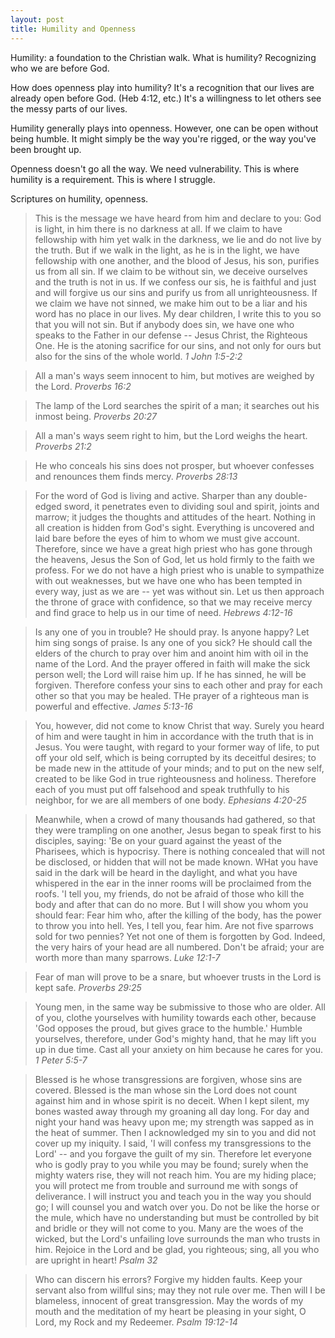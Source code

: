 ```yaml
---
layout: post
title: Humility and Openness
---
```


Humility: a foundation to the Christian walk.
What is humility? Recognizing who we are before God.

How does openness play into humility? It's a recognition that our lives are already open before God. (Heb 4:12, etc.) It's a willingness to let others see the messy parts of our lives. 

Humility generally plays into openness. However, one can be open without being humble. It might simply be the way you're rigged, or the way you've been brought up.

Openness doesn't go all the way. We need vulnerability. This is where humility is a requirement. This is where I struggle.



Scriptures on humility, openness.

> This is the message we have heard from him and declare to you: God is light, in him there is no darkness at all. If we claim to have fellowship with him yet walk in the darkness, we lie and do not live by the truth. But if we walk in the light, as he is in the light, we have fellowship with one another, and the blood of Jesus, his son, purifies us from all sin.
> If we claim to be without sin, we deceive ourselves and the truth is not in us. If we confess our sis, he is faithful and just and will forgive us our sins and purify us from all unrighteousness. If we claim we have not sinned, we make him out to be a liar and his word has no place in our lives.
> My dear children, I write this to you so that you will not sin. But if anybody does sin, we have one who speaks to the Father in our defense -- Jesus Christ, the Righteous One. He is the atoning sacrifice for our sins, and not only for ours but also for the sins of the whole world. *1 John 1:5-2:2*

> All a man's ways seem innocent to him, but motives are weighed by the Lord. *Proverbs 16:2*

> The lamp of the Lord searches the spirit of a man; it searches out his inmost being. *Proverbs 20:27*

> All a man's ways seem right to him, but the Lord weighs the heart. *Proverbs 21:2*

> He who conceals his sins does not prosper, but whoever confesses and renounces them finds mercy. *Proverbs 28:13*

> For the word of God is living and active. Sharper than any double-edged sword, it penetrates even to dividing soul and spirit, joints and marrow; it judges the thoughts and attitudes of the heart. Nothing in all creation is hidden from God's sight. Everything is uncovered and laid bare before the eyes of him to whom we must give account.
> Therefore, since we have a great high priest who has gone through the heavens, Jesus the Son of God, let us hold firmly to the faith we profess. For we do not have a high priest who is unable to sympathize with out weaknesses, but we have one who has been tempted in every way, just as we are -- yet was without sin. Let us then approach the throne of grace with confidence, so that we may receive mercy and find grace to help us in our time of need. *Hebrews 4:12-16* 

> Is any one of you in trouble? He should pray. Is anyone happy? Let him sing songs of praise. Is any one of you sick? He should call the elders of the church to pray over him and anoint him with oil in the name of the Lord. And the prayer offered in faith will make the sick person well; the Lord will raise him up. If he has sinned, he will be forgiven. Therefore confess your sins to each other and pray for each other so that you may be healed. THe prayer of a righteous man is powerful and effective. *James 5:13-16*

> You, however, did not come to know Christ that way. Surely you heard of him and were taught in him in accordance with the truth that is in Jesus. You were taught, with regard to your former way of life, to put off your old self, which is being corrupted by its deceitful desires; to be made new in the attitude of your minds; and to put on the new self, created to be like God in true righteousness and holiness.
> Therefore each of you must put off falsehood and speak truthfully to his neighbor, for we are all members of one body. *Ephesians 4:20-25*

> Meanwhile, when a crowd of many thousands had gathered, so that they were trampling on one another, Jesus began to speak first to his disciples, saying: 'Be on your guard against the yeast of the Pharisees, which is hypocrisy. There is nothing concealed that will not be disclosed, or hidden that will not be made known. WHat you have said in the dark will be heard in the daylight, and what you have whispered in the ear in the inner rooms will be proclaimed from the roofs.
> 'I tell you, my friends, do not be afraid of those who kill the body and after that can do no more. But I will show you whom you should fear: Fear him who, after the killing of the body, has the power to throw you into hell. Yes, I tell you, fear him. Are not five sparrows sold for two pennies? Yet not one of them is forgotten by God. Indeed, the very hairs of your head are all numbered. Don't be afraid; your are worth more than many sparrows. *Luke 12:1-7*

> Fear of man will prove to be a snare, but whoever trusts in the Lord is kept safe. *Proverbs 29:25*

> Young men, in the same way be submissive to those who are older. All of you, clothe yourselves with humility towards each other, because 'God opposes the proud, but gives grace to the humble.' Humble yourselves, therefore, under God's mighty hand, that he may lift you up in due time. Cast all your anxiety on him because he cares for you. *1 Peter 5:5-7*

> Blessed is he whose transgressions are forgiven, whose sins are covered. Blessed is the man whose sin the Lord does not count against him and in whose spirit is no deceit. 
> When I kept silent, my bones wasted away through my groaning all day long. For day and night your hand was heavy upon me; my strength was sapped as in the heat of summer. Then I acknowledged my sin to you and did not cover up my iniquity. I said, 'I will confess my transgressions to the Lord' -- and you forgave the guilt of my sin.
> Therefore let everyone who is godly pray to you while you may be found; surely when the mighty waters rise, they will not reach him. You are my hiding place; you will protect me from trouble and surround me with songs of deliverance.
> I will instruct you and teach you in the way you should go; I will counsel you and watch over you. Do not be like the horse or the mule, which have no understanding but must be controlled by bit and bridle or they will not come to you. Many are the woes of the wicked, but the Lord's unfailing love surrounds the man who trusts in him. 
> Rejoice in the Lord and be glad, you righteous; sing, all you who are upright in heart! *Psalm 32*

> Who can discern his errors? Forgive my hidden faults. Keep your servant also from willful sins; may they not rule over me. Then will I be blameless, innocent of great transgression. 
> May the words of my mouth and the meditation of my heart be pleasing in your sight, O Lord, my Rock and my Redeemer. *Psalm 19:12-14*